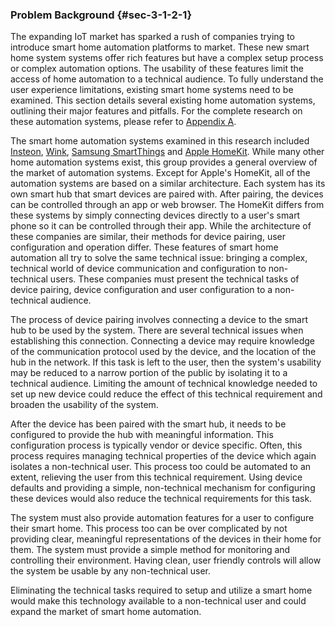 ### Problem Background {#sec-3-1-2-1}

The expanding IoT market has sparked a rush of companies trying to introduce smart home automation
platforms to market. These new smart home system systems offer rich features but have a complex
setup process or complex automation options. The usability of these features limit the access of
home automation to a technical audience. To fully understand the user experience limitations,
existing smart home systems need to be examined. This section details several existing home
automation systems, outlining their major features and pitfalls. For the complete research on
these automation systems, please refer to [Appendix A](#A).

The smart home automation systems examined in this research included [Insteon](#A-1), [Wink](#A-2),
[Samsung SmartThings](#A-3) and [Apple HomeKit](#A-4). While many other home automation systems 
exist, this group provides a general overview of the market of automation systems. Except for 
Apple's HomeKit, all of the automation systems are based on a similar architecture.
Each system has its own smart hub that smart devices are paired with. After pairing, the devices can
be controlled through an app or web browser. The HomeKit differs from these systems by simply 
connecting devices directly to a user's smart phone so it can be controlled through their app. 
While the architecture of these companies are similar, their methods for device pairing, user 
configuration and operation differ. These features of smart home automation all try to solve the 
same technical issue: bringing a complex, technical world of device communication and configuration 
to non-technical users. These companies must present the technical tasks of device pairing, device 
configuration and user configuration to a non-technical audience.

The process of device pairing involves connecting a device to the smart hub to be used by the 
system. There are several technical issues when establishing this connection. Connecting a 
device may require knowledge of the communication protocol used by the device, and the location of 
the hub in the network. If this task is left to the user, then the system's usability may be reduced 
to a narrow portion of the public by isolating it to a technical audience. Limiting the amount of 
technical knowledge needed to set up new device could reduce the effect of this technical requirement 
and broaden the usability of the system.

After the device has been paired with the smart hub, it needs to be configured to provide
the hub with meaningful information. This configuration process is typically vendor or device
specific. Often, this process requires managing technical properties of the device which again
isolates a non-technical user. This process too could be automated to an extent, relieving
the user from this technical requirement. Using device defaults and providing a simple,
non-technical mechanism for configuring these devices would also reduce the technical
requirements for this task.

The system must also provide automation features for a user to configure their smart home.
This process too can be over complicated by not providing clear, meaningful representations
of the devices in their home for them. The system must provide a simple method for monitoring
and controlling their environment. Having clean, user friendly controls will allow the system
be usable by any non-technical user.


Eliminating the technical tasks required to setup and utilize a smart home would make this
technology available to a non-technical user and could expand the market of smart home automation.

